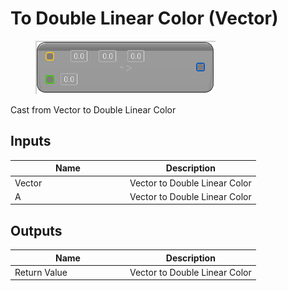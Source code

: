 # To Double Linear Color (Vector)

<div align="left" data-full-width="false"><figure><img src="../../../../api/Math/Conversions/To_Double_Linear_Color_(Vector).png" alt=""><figcaption></figcaption></figure></div>

Cast from Vector to Double Linear Color

## Inputs

<table><thead><tr><th width="170">Name</th><th>Description</th></tr></thead><tbody><tr><td>Vector</td><td>Vector to Double Linear Color</td></tr><tr><td>A</td><td>Vector to Double Linear Color</td></tr></tbody></table>

## Outputs

<table><thead><tr><th width="170">Name</th><th>Description</th></tr></thead><tbody><tr><td>Return Value</td><td>Vector to Double Linear Color</td></tr></tbody></table>

